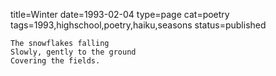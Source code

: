 title=Winter
date=1993-02-04
type=page
cat=poetry
tags=1993,highschool,poetry,haiku,seasons
status=published
~~~~~~
The snowflakes falling
Slowly, gently to the ground
Covering the fields.

